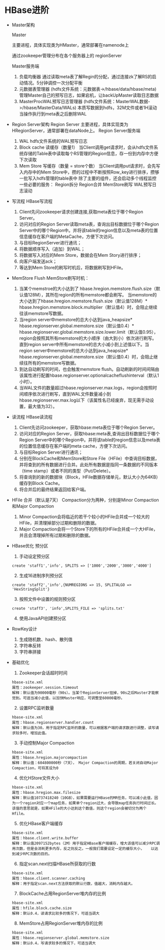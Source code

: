 # HBase进阶
- Master架构

	Master

	主要进程，具体实现类为HMaster，通常部署在namenode上

	通过zookeeper管理分布在各个服务器上的 regionServer
	
	Master服务端
	1. 负载均衡器
		通过读取meta表了解Regin的分配，通过连接zk了解RS的启动情况。5分钟调控一次分配平衡
	2. 元数据表管理器 (hdfs文件系统：元数据表->/hbase/data/hbase/meta)
		管理Master自己的预写日志，如果宕机，让backUpMaster读取日志数据
	3. MasterProcWAL预写日志管理器 (hdfs文件系统：MasterWAL数据->/hbase/MasterData/WALs)
		本质写数据到hdfs，32M文件或者1H滚动当操作执行到meta表之后删除WAL

- Region Server架构
	Region Server
	主要进程，具体实现类为HRegionServer，通常部署在dataNode上。
	Region Server服务端
	1. WAL
		hdfs文件系统的WAL预写日志
	2. Block cache 读缓存（数量1）
		当Client调用get请求时，会从hdfs文件系统存储的Table表中读取每个RS管理的Region信息，存一份到内存中方便下次读取
	3. Mem Store 写缓存（数量 = store个数）
		当Client调用put请求时，会先写入内存中的Mem Store中，攒的过程中不断按照Row_key进行排序，攒够一批写入hdfs管理的table表中
	除了主要的组件，还会启动多个线程监控一些必要的服务：
	Region拆分
	Region合并
	MemStore刷写
	WAL预写日志滚动

- 写流程
	HBase写流程
	1. Client先问zookeeper请求创建连接,获取meta表位于哪个Region Server。
	2. 访问对应的Region Server读取meta表，查询出目标数据位于哪个Region Server中的哪个Region中。并将该table的region信息以及meta表的位置信息缓存在客户端的MetaCache，方便下次访问。
	3. 与目标RegionServer进行通讯；
	4. 将数据顺序写入（追加）到WAL；
	5. 将数据写入对应的Mem Store，数据会在Mem Story进行排序；
	6. 向客户端发送ack；
	7. 等达到Mem Store的刷写时机后，将数据刷写到HFile。

- MemStore Flush
	MemStore刷写时机：
	1. 当某个memstroe的大小达到了 hbase.hregion.memstore.flush.size（默认值128M），其所在region的所有memstore都会刷写。
	当memstore的大小达到了hbase.hregion.memstore.flush.size（默认值128M）* hbase.hregion.memstore.block.multiplier（默认值4）时，会阻止继续往该memstore写数据。
	2. 当region server中memstore的总大小达到java_heapsize* hbase.regionserver.global.memstore.size（默认值0.4）* hbase.regionserver.global.memstore.size.lower.limit（默认值0.95），region会按照其所有memstore的大小顺序（由大到小）依次进行刷写。直到region server中所有memstore的总大小减小到上述值以下。当region server中memstore的总大小达到java_heapsize* hbase.regionserver.global.memstore.size（默认值0.4）时，会阻止继续往所有的memstore写数据。
	3. 到达自动刷写的时间，也会触发memstore flush。自动刷新的时间间隔由该属性进行配置hbase.regionserver.optionalcacheflushinterval（默认1小时）。
	4. 当WAL文件的数量超过hbase.regionserver.max.logs，region会按照时间顺序依次进行刷写，直到WAL文件数量减小到hbase.regionserver.max.log以下（该属性名已经废弃，现无需手动设置，最大值为32）。

- 读流程
	HBase读流程
	1. Client先访问zookeeper，获取hbase:meta表位于哪个Region Server。
	2. 访问对应的Region Server，获取hbase:meta表,查询出目标数据位于哪个Region Server中的哪个Region中。并将该table的region信息以及meta表的位置信息缓存在客户端的meta cache，方便下次访问。
	3. 与目标Region Server进行通讯；
	4. 分别在BlockCache和MemStore和Store File（HFile）中查询目标数据，并将查到的所有数据进行合并。此处所有数据是指同一条数据的不同版本（time stamp）或者不同的类型（Put/Delete）。
	5. 将查询到的新的数据块（Block，HFile数据存储单元，默认大小为64KB）缓存到Block Cache。
	6. 将合并后的最终结果返回给客户端。

- HFile 合并（默认是7天）
	Compaction分为两种，分别是Minor Compaction和Major Compaction
	1. Minor Compaction会将临近的若干个较小的HFile合并成一个较大的HFile，并清理掉部分过期和删除的数据。
	2. Major Compaction会将一个Store下的所有的HFile合并成一个大HFile，并且会清理掉所有过期和删除的数据。

- HBase优化
	预分区
	1. 手动设定预分区
	```
	create 'staff1','info', SPLITS => ['1000','2000','3000','4000']
	```
	2. 生成16进制序列预分区
	```
	create 'staff2','info',{NUMREGIONS => 15, SPLITALGO => 'HexStringSplit'}
	```
	3. 按照文件中设置的规则预分区
	```
	create 'staff3', 'info',SPLITS_FILE => 'splits.txt'
	```
	4. 使用JavaAPI创建预分区

- RowKey设计
	1. 生成随机数、hash、散列值
	2. 字符串反转
	3. 字符串拼接

- 基础优化
	1. Zookeeper会话超时时间
	```
	hbase-site.xml
	属性：zookeeper.session.timeout
	解释：默认值为90000毫秒（90s）。当某个RegionServer挂掉，90s之后Master才能察觉到。可适当减小此值，以加快Master响应，可调整至60000毫秒。
	```
	2. 设置RPC监听数量
	```
	hbase-site.xml
	属性：hbase.regionserver.handler.count
	解释：默认值为30，用于指定RPC监听的数量，可以根据客户端的请求数进行调整，读写请求较多时，增加此值。
	```
	3. 手动控制Major Compaction
	```
	hbase-site.xml
	属性：hbase.hregion.majorcompaction
	解释：默认值：604800000秒（7天）， Major Compaction的周期，若关闭自动Major Compaction，可将其设为0
	```
	4. 优化HStore文件大小
	```
	hbase-site.xml
	属性：hbase.hregion.max.filesize
	解释：默认值10737418240（10GB），如果需要运行HBase的MR任务，可以减小此值，因为一个region对应一个map任务，如果单个region过大，会导致map任务执行时间过长。该值的意思就是，如果HFile的大小达到这个数值，则这个region会被切分为两个Hfile。
	```
	5. 优化HBase客户端缓存
	```
	hbase-site.xml
	属性：hbase.client.write.buffer
	解释：默认值2097152bytes（2M）用于指定HBase客户端缓存，增大该值可以减少RPC调用次数，但是会消耗更多内存，反之则反之。一般我们需要设定一定的缓存大小，	以达到减少RPC次数的目的。
	```
	6. 指定scan.next扫描HBase所获取的行数
	```
	hbase-site.xml
	属性：hbase.client.scanner.caching
	解释：用于指定scan.next方法获取的默认行数，值越大，消耗内存越大。
	```
	7. BlockCache占用RegionServer堆内存的比例
	```
	hbase-site.xml
	属性：hfile.block.cache.size
	解释：默认0.4，读请求比较多的情况下，可适当调大
	```
	8. MemStore占用RegionServer堆内存的比例
	```
	hbase-site.xml
	属性：hbase.regionserver.global.memstore.size
	解释：默认0.4，写请求较多的情况下，可适当调大
	```